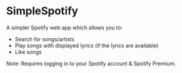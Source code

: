 # SimpleSpotify

A simpler Spotify web app which allows you to:

- Search for songs/artists
- Play songs with displayed lyrics (if the lyrics are available)
- Like songs

Note: Requires logging in to your Spotify account & Spotify Premium.
